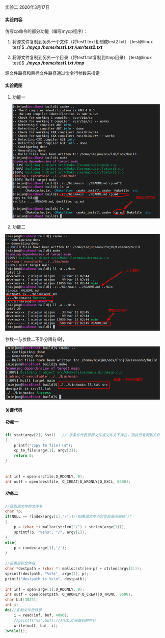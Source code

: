 实验二  2020年3月17日

#### 实验内容

仿写cp命令的部分功能（编写mycp程序）：

1. 将源文件复制到另外一个文件（将test1.text复制成test2.txt）
   [test@linux test]$ ***./mycp /home/test1.txt /usr/test2.txt*** 

2. 将源文件复制到另外一个目录（将test1.txt复制到/tmp目录）
   [test@linux test]$ ***./mycp /home/test1.txt /tmp***

源文件路径和目标文件路径通过命令行参数来指定



#### 实验截图

1. 功能一
   
   ![功能一实验截图](doc/feature1_1.png)
   
2. 功能二



![功能二实验截图](doc/feature2_1.png)

参数一与参数二不带分隔符/时，

![feature2_2](doc/feature2_2.png)



#### 关键代码

##### 功能一

```c
if( stat(argv[2], &st))   // 该条件代表目标文件或文件夹不存在，则执行复制到文件
{
    printf("copy to file！\n");
    cp_to_file(argv[1], argv[2]);
    return 0;
}


int inf = open(srcfile,O_RDONLY, 0);
int outf = open(destfile, O_CREAT|O_WRONLY|O_EXCL, 0600);
```



##### 功能二

~~~c
//获取源文件的文件名
char *p;
if(NULL == rindex(argv[1],'/'))//如果源文件不包含目录间隔符"/"
{
    p = (char *) malloc(strlen("/") + strlen(argv[1]));
    sprintf(p, "%s%s", "/", argv[1]);
}
else{
    p = rindex(argv[1],'/');
}

//设置目标文件名
char *destpath = (char *) malloc(strlen(p) + strlen(argv[2]));
sprintf(destpath, "%s%s", argv[2], p);
printf("destpath is %s\n", destpath);

int inf = open(argv[1],O_RDONLY, 0);
int outf = open(destpath, O_WRONLY|O_CREAT|O_TRUNC, 0600);
char buf[1024];
int i;
do{//复制文件到目录
    i = read(inf, buf, 4096);
    //printf("%s",buf);//打印buf获取到的内容
    write(outf, buf, i);
}while(i);
~~~



